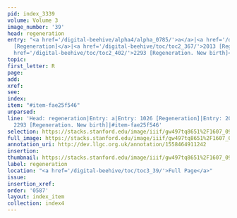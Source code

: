 ```yaml
---
pid: index_3339
volume: Volume 3
image_number: '39'
head: regeneration
entry: "<a href='/digital-beehive/alpha4/alpha_0785/'>a</a>|<a href='/digital-beehive/toc/toc2_199/'>1026
  [Regeneration]</a>|<a href='/digital-beehive/toc/toc2_367/'>2013 [Regeneration]</a>|<a
  href='/digital-beehive/toc/toc2_402/'>2293 [Regeneration. New birth]</a>"
topic: 
first_letter: R
page: 
add: 
xref: 
see: 
index: 
item: "#item-fae25f546"
unparsed: 
line: 'Head: regeneration|Entry: a|Entry: 1026 [Regeneration]|Entry: 2013 [Regeneration]|Entry:
  2293 [Regeneration. New birth]|#item-fae25f546'
selection: https://stacks.stanford.edu/image/iiif/gw497tq8651%2F1607_0982/102,2249,725,169/full/0/default.jpg
full_image: https://stacks.stanford.edu/image/iiif/gw497tq8651%2F1607_0982/full/full/0/default.jpg
annotation_uri: http://dev.llgc.org.uk/annotation/1558464911242
insertion: 
thumbnail: https://stacks.stanford.edu/image/iiif/gw497tq8651%2F1607_0982/102,2249,725,169/150,/0/default.jpg
label: regeneration
location: "<a href='/digital-beehive/toc/toc3_39/'>Full Page</a>"
issue: 
insertion_xref: 
order: '0587'
layout: index_item
collection: index4
---
```


